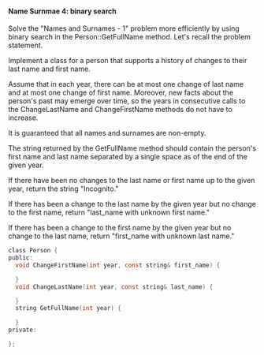 #### Name Surnmae 4: binary search ####

Solve the "Names and Surnames - 1" problem more efficiently by using binary search in the Person::GetFullName method. Let's recall the problem statement.

Implement a class for a person that supports a history of changes to their last name and first name.

Assume that in each year, there can be at most one change of last name and at most one change of first name. Moreover, new facts about the person's past may emerge over time, so the years in consecutive calls to the ChangeLastName and ChangeFirstName methods do not have to increase.

It is guaranteed that all names and surnames are non-empty.

The string returned by the GetFullName method should contain the person's first name and last name separated by a single space as of the end of the given year.

If there have been no changes to the last name or first name up to the given year, return the string "Incognito."

If there has been a change to the last name by the given year but no change to the first name, return "last_name with unknown first name."

If there has been a change to the first name by the given year but no change to the last name, return "first_name with unknown last name."

```objectivec
class Person {
public:
  void ChangeFirstName(int year, const string& first_name) {

  }
  void ChangeLastName(int year, const string& last_name) {

  }
  string GetFullName(int year) {

  }
private:

};

```

